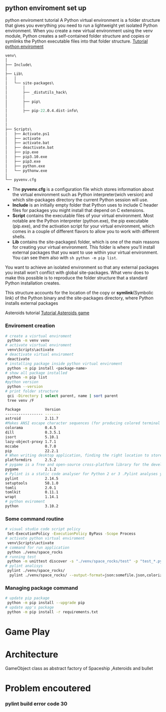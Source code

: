 ## python enviroment set up

python enviroment tutorial
A Python virtual environment is a folder structure that gives you everything you need to run a lightweight yet isolated Python environment. When you create a new virtual environment using the venv module, Python creates a self-contained folder structure and copies or symlinks the Python executable files into that folder structure.
[Tutorial python enviroment](https://realpython.com/python-virtual-environments-a-primer/)
```s
venv\
│
├── Include\
│
├── Lib\
│   │
│   └── site-packages\
│       │
│       ├── _distutils_hack\
│       │
│       ├── pip\
│       │
│       ├── pip-22.0.4.dist-info\
│       
│
│
├── Scripts\
│   ├── Activate.ps1
│   ├── activate
│   ├── activate.bat
│   ├── deactivate.bat
│   ├── pip.exe
│   ├── pip3.10.exe
│   ├── pip3.exe
│   ├── python.exe
│   └── pythonw.exe
│
└── pyvenv.cfg
```
* The **pyvenv.cfg** is a configuration file which stores information about the virtual environment such as Python interpreter(wich version) and which site-packages directory the current Python session will use. 
* **Include** is an initially empty folder that Python uses to include C header files for packages you might install that depend on C extensions.
* **Script** contains the executable files of your virtual environment. Most notable are the Python interpreter (python.exe), the pip executable (pip.exe), and the activation script for your virtual environment, which comes in a couple of different flavors to allow you to work with different shells.
* **Lib** contains the site-packages\ folder, which is one of the main reasons for creating your virtual environment. This folder is where you’ll install external packages that you want to use within your virtual environment. You can see them also with  ```sh python -m pip list```.

You want to achieve an isolated environment so that any external packages you install won’t conflict with global site-packages. What venv does to make this possible is to reproduce the folder structure that a standard Python installation creates.

This structure accounts for the location of the copy or **symlink**(Symbolic link) of the Python binary and the site-packages directory, where Python installs external packages


Asteroids tutorial
[Tutorial Asteroids game](https://realpython.com/asteroids-game-python/#:~:text=%20Build%20an%20Asteroids%20Game%20With%20Python%20and,window%20that%20you%20can%20close%20by...%20More%20)





### Enviroment creation
```sh
# create a visrtual enviroment
 python -m venv venv
# activate visrtual enviroment
 venv\Scripts\activate
# deactivate virtual enviroment
 deactivate
# installing package inside python virtual enviroment
 python -m pip install <package-name>
# show all package installed
 python -m pip list
#python version
 python --version
# print folder structure
 gci -Directory | select parent, name | sort parent
 tree venv /F
  ```
    
```sh
Package           Version
----------------- -------
astroid           2.11.7
#Makes ANSI escape character sequences (for producing colored terminal text and cursor positioning) work under MS Windows.
colorama          0.4.5
dill              0.3.5.1
isort             5.10.1
lazy-object-proxy 1.7.1
mccabe            0.7.0
pip               22.2.1
# When writing desktop application, finding the right location to store user data and configuration varies per platform. Even for single-platform apps, there may by plenty of nuances in figuring out the right location.
platformdirs      2.5.2
# pygame is a free and open-source cross-platform library for the development of multimedia applications like video games using Python. It uses the Simple DirectMedia Layer library and several other popular libraries to abstract the most common functions, making writing these programs a more intuitive task. 
pygame            2.1.2
# Pylint is a static code analyser for Python 2 or 3 .Pylint analyses your code without actually running it. It checks for errors, enforces a coding standard, looks for code smells, and can make suggestions about how the code could be refactored. Pylint can infer actual values from your code using its internal code representation (astroid)
pylint            2.14.5
setuptools        58.1.0
tomli             2.0.1
tomlkit           0.11.1
wrapt             1.14.1
# python eviroment
python            3.10.2
```

### Some command routine
```sh
# visual studio code script policy
 Set-ExecutionPolicy -ExecutionPolicy ByPass -Scope Process
# activate python virtual enviroment
 venv\Scripts\activate
# command for run application
 python ./venv/space_rocks
# running test 
 python -m unittest discover -s "./venv/space_rocks/test" -p "test_*.py" -v # Verbose testing
# pylint analisys
 pylint ./venv/space_rocks/
  pylint ./venv/space_rocks/ --output-format=json:somefile.json,colorized
```


### Managing package command 
```sh
# update pip package
 python -m pip install --upgrade pip
# update app's package
 python -m pip install -r requirements.txt

```


# Game Play


# Architecture
GameObject class as abstract factory of Spaceship ,Asteroids and bullet

# Problem encoutered
### pylint build error code 30
